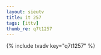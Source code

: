 ```yaml
--- 
layout: sieutv
title: it 257
tags: [ittv]
thumb_re: q7t1257
---
```

{% include tvadv key="q7t1257" %} 
